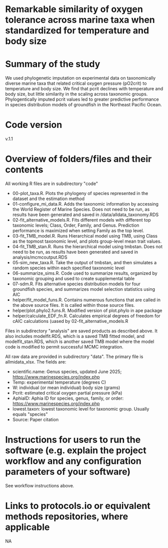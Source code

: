 # Remarkable similarity of oxygen tolerance across marine taxa when standardized for temperature and body size
# Summary of the study
We used phylogenetic imputation on experimental data on taxonomically diverse marine taxa that related critical oxygen pressure (pO2crit) to temperature and body size. We find that pcrit declines with temperature and body size, but little similarity in the scaling across taxonomic groups.  Phylogentically imputed pcrit values led to greater predictive performance in species distribution models of groundfish in the Northeast Pacific Ocean.

# Code version 
v.1.1
# Overview of folders/files and their contents
All working R files are in subdirectory "code"
- 00-plot_taxa.R. Plots the phylogeny of species represented in the dataset and the estimation method
- 01-configure_mi_data.R.  Adds the taxonomic information by accessing the World Register of Marine Species.  Does not need to be run, as results have been generated and saved in /data/alldata_taxonomy.RDS
- 02-fit_alternative_models.R.  Fits different models with different top taxonomic levels; Class, Order, Family, and Genus.  Prediction performance is maximized when setting Family as the top level.
- 03-fit_TMB_model.R.  Runs Hierarchical model using TMB, using Class as the topmost taxonomic level, and plots group-level mean trait values. 
- 04-fit_TMB_stan.R.  Runs the hierarchical model using tmbstan.  Does not need to be run, as results have been generated and saved in analysis/mcmcoutput.RDS
- 05-sim_new_taxa.R.  Take the output of tmbstan, and then simulates a random species within each specified taxonomic level
- 06-summarize_sims.R. Code used to summarize results, organized by taxonomic grouping and used to create supplemental table
- 07-sdm.R.  Fits alternative species distribution models for four groundfish species, and summarizes model selection statistics using AIC
- helper/fit_model_funs.R.  Contains numerous functions that are called in the above source files.  It is called within those source files.
- helper/plot.phylo2.funs.R.  Modified version of plot.phylo in ape package
- helper/calculate_EDF_fn.R.  Calculates empirical degrees of freedom for cAIC calculations (uased by 02-fit_alternative_models.R

Files in subdirectory "analysis" are saved products as described above.  It also includes modelfit.RDS, which is a saved TMB fitted  model, and modelfit_stan.RDS, which is another saved TMB model where the model code is modified to permit successful MCMC integration.

All raw data are provided in subdirectory "data".  The primary file is allmidata_xlsx.  The fields are:
- scientific.name: Genus species, updated June 2025; https://www.marinespecies.org/index.php
- Temp: experimental temperature (degrees C)
- W: individual (or mean individual) body size (grams)
- Pcrit: estimated critical oxygen partial pressure (kPa)
- AphiaID: Aphia ID for species, genus, family, or order: https://www.marinespecies.org/index.php
- lowest.taxon: lowest taxonomic level for taxonomic group.  Usually equals "species"
- Source: Paper citation

# Instructions for users to run the software (e.g. explain the project workflow and any configuration parameters of your software)
See workflow instructions above.


# Links to protocols.io or equivalent methods repositories, where applicable
NA



